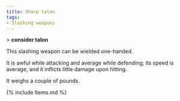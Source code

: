 ```yaml
---
title: Sharp talon
tags:
- Slashing weapons
---
```


\> **consider talon**

This slashing weapon can be wielded one-handed.

It is awful while attacking and average while defending; its speed is
average, and it inflicts little damage upon hitting.

It weighs a couple of pounds.

{% include Items.md %}

